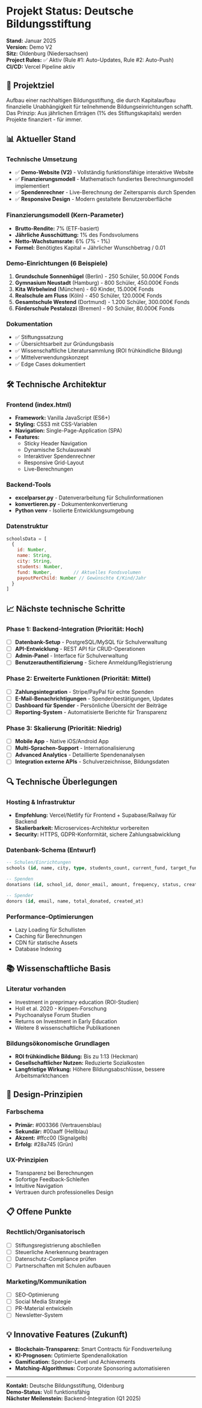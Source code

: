 # Projekt Status: Deutsche Bildungsstiftung

**Stand:** Januar 2025  
**Version:** Demo V2  
**Sitz:** Oldenburg (Niedersachsen)  
**Project Rules:** ✅ Aktiv (Rule #1: Auto-Updates, Rule #2: Auto-Push)  
**CI/CD:** Vercel Pipeline aktiv

## 🎯 Projektziel

Aufbau einer nachhaltigen Bildungsstiftung, die durch Kapitalaufbau finanzielle Unabhängigkeit für teilnehmende Bildungseinrichtungen schafft. Das Prinzip: Aus jährlichen Erträgen (1% des Stiftungskapitals) werden Projekte finanziert - für immer.

## 📊 Aktueller Stand

### Technische Umsetzung
- ✅ **Demo-Website (V2)** - Vollständig funktionsfähige interaktive Website
- ✅ **Finanzierungsmodell** - Mathematisch fundiertes Berechnungsmodell implementiert
- ✅ **Spendenrechner** - Live-Berechnung der Zeitersparnis durch Spenden
- ✅ **Responsive Design** - Modern gestaltete Benutzeroberfläche

### Finanzierungsmodell (Kern-Parameter)
- **Brutto-Rendite:** 7% (ETF-basiert)
- **Jährliche Ausschüttung:** 1% des Fondsvolumens
- **Netto-Wachstumsrate:** 6% (7% - 1%)
- **Formel:** Benötigtes Kapital = Jährlicher Wunschbetrag / 0.01

### Demo-Einrichtungen (6 Beispiele)
1. **Grundschule Sonnenhügel** (Berlin) - 250 Schüler, 50.000€ Fonds
2. **Gymnasium Neustadt** (Hamburg) - 800 Schüler, 450.000€ Fonds  
3. **Kita Wirbelwind** (München) - 60 Kinder, 15.000€ Fonds
4. **Realschule am Fluss** (Köln) - 450 Schüler, 120.000€ Fonds
5. **Gesamtschule Westend** (Dortmund) - 1.200 Schüler, 300.000€ Fonds
6. **Förderschule Pestalozzi** (Bremen) - 90 Schüler, 80.000€ Fonds

### Dokumentation
- ✅ Stiftungssatzung
- ✅ Übersichtsarbeit zur Gründungsbasis
- ✅ Wissenschaftliche Literatursammlung (ROI frühkindliche Bildung)
- ✅ Mittelverwendungskonzept
- ✅ Edge Cases dokumentiert

## 🛠 Technische Architektur

### Frontend (index.html)
- **Framework:** Vanilla JavaScript (ES6+)
- **Styling:** CSS3 mit CSS-Variablen
- **Navigation:** Single-Page-Application (SPA)
- **Features:**
  - Sticky Header Navigation
  - Dynamische Schulauswahl
  - Interaktiver Spendenrechner
  - Responsive Grid-Layout
  - Live-Berechnungen

### Backend-Tools
- **excelparser.py** - Datenverarbeitung für Schulinformationen
- **konvertieren.py** - Dokumentenkonvertierung
- **Python venv** - Isolierte Entwicklungsumgebung

### Datenstruktur
```javascript
schoolsData = [
  {
    id: Number,
    name: String,
    city: String, 
    students: Number,
    fund: Number,        // Aktuelles Fondsvolumen
    payoutPerChild: Number // Gewünschte €/Kind/Jahr
  }
]
```

## 📈 Nächste technische Schritte

### Phase 1: Backend-Integration (Priorität: Hoch)
- [ ] **Datenbank-Setup** - PostgreSQL/MySQL für Schulverwaltung
- [ ] **API-Entwicklung** - REST API für CRUD-Operationen
- [ ] **Admin-Panel** - Interface für Schulverwaltung
- [ ] **Benutzerauthentifizierung** - Sichere Anmeldung/Registrierung

### Phase 2: Erweiterte Funktionen (Priorität: Mittel)
- [ ] **Zahlungsintegration** - Stripe/PayPal für echte Spenden
- [ ] **E-Mail-Benachrichtigungen** - Spendenbestätigungen, Updates
- [ ] **Dashboard für Spender** - Persönliche Übersicht der Beiträge
- [ ] **Reporting-System** - Automatisierte Berichte für Transparenz

### Phase 3: Skalierung (Priorität: Niedrig)
- [ ] **Mobile App** - Native iOS/Android App
- [ ] **Multi-Sprachen-Support** - Internationalisierung
- [ ] **Advanced Analytics** - Detaillierte Spendenanalysen
- [ ] **Integration externe APIs** - Schulverzeichnisse, Bildungsdaten

## 🔍 Technische Überlegungen

### Hosting & Infrastruktur
- **Empfehlung:** Vercel/Netlify für Frontend + Supabase/Railway für Backend
- **Skalierbarkeit:** Microservices-Architektur vorbereiten
- **Security:** HTTPS, GDPR-Konformität, sichere Zahlungsabwicklung

### Datenbank-Schema (Entwurf)
```sql
-- Schulen/Einrichtungen
schools (id, name, city, type, students_count, current_fund, target_fund, created_at)

-- Spenden
donations (id, school_id, donor_email, amount, frequency, status, created_at)

-- Spender
donors (id, email, name, total_donated, created_at)
```

### Performance-Optimierungen
- Lazy Loading für Schullisten
- Caching für Berechnungen
- CDN für statische Assets
- Database Indexing

## 📚 Wissenschaftliche Basis

### Literatur vorhanden
- Investment in preprimary education (ROI-Studien)
- Holl et al. 2020 - Krippen-Forschung
- Psychoanalyse Forum Studien
- Returns on Investment in Early Education
- Weitere 8 wissenschaftliche Publikationen

### Bildungsökonomische Grundlagen
- **ROI frühkindliche Bildung:** Bis zu 1:13 (Heckman)
- **Gesellschaftlicher Nutzen:** Reduzierte Sozialkosten
- **Langfristige Wirkung:** Höhere Bildungsabschlüsse, bessere Arbeitsmarktchancen

## 🎨 Design-Prinzipien

### Farbschema
- **Primär:** #003366 (Vertrauensblau)
- **Sekundär:** #00aaff (Hellblau)
- **Akzent:** #ffcc00 (Signalgelb)
- **Erfolg:** #28a745 (Grün)

### UX-Prinzipien
- Transparenz bei Berechnungen
- Sofortige Feedback-Schleifen
- Intuitive Navigation
- Vertrauen durch professionelles Design

## 📋 Offene Punkte

### Rechtlich/Organisatorisch
- [ ] Stiftungsregistrierung abschließen
- [ ] Steuerliche Anerkennung beantragen
- [ ] Datenschutz-Compliance prüfen
- [ ] Partnerschaften mit Schulen aufbauen

### Marketing/Kommunikation
- [ ] SEO-Optimierung
- [ ] Social Media Strategie
- [ ] PR-Material entwickeln
- [ ] Newsletter-System

## 💡 Innovative Features (Zukunft)

- **Blockchain-Transparenz:** Smart Contracts für Fondsverteilung
- **KI-Prognosen:** Optimierte Spendenallokation
- **Gamification:** Spender-Level und Achievements
- **Matching-Algorithmus:** Corporate Sponsoring automatisieren

---

**Kontakt:** Deutsche Bildungsstiftung, Oldenburg  
**Demo-Status:** Voll funktionsfähig  
**Nächster Meilenstein:** Backend-Integration (Q1 2025) 